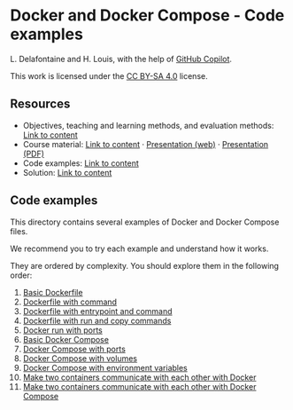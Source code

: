 # Docker and Docker Compose - Code examples

L. Delafontaine and H. Louis, with the help of
[GitHub Copilot](https://github.com/features/copilot).

This work is licensed under the [CC BY-SA 4.0][license] license.

## Resources

- Objectives, teaching and learning methods, and evaluation methods:
  [Link to content](..)
- Course material: [Link to content](../01-course-material/README.md) ·
  [Presentation (web)](https://heig-vd-dai-course.github.io/heig-vd-dai-course/04.01-docker-and-docker-compose/01-course-material/index.html)
  ·
  [Presentation (PDF)](https://heig-vd-dai-course.github.io/heig-vd-dai-course/04.01-docker-and-docker-compose/01-course-material/04.01-docker-and-docker-compose-presentation.pdf)
- Code examples: [Link to content](../02-code-examples/)
- Solution: [Link to content](../03-solution/)

## Code examples

This directory contains several examples of Docker and Docker Compose files.

We recommend you to try each example and understand how it works.

They are ordered by complexity. You should explore them in the following order:

1. [Basic Dockerfile](./01-basic-dockerfile)
2. [Dockerfile with command](./02-dockerfile-with-command)
3. [Dockerfile with entrypoint and command](./03-dockerfile-with-entrypoint-and-command)
4. [Dockerfile with run and copy commands](./04-dockerfile-with-run-and-copy-commands)
5. [Docker run with ports](./05-docker-run-with-ports)
6. [Basic Docker Compose](./06-basic-docker-compose)
7. [Docker Compose with ports](./07-docker-compose-with-ports)
8. [Docker Compose with volumes](./08-docker-compose-with-volumes)
9. [Docker Compose with environment variables](./09-docker-compose-with-environment-variables)
10. [Make two containers communicate with each other with Docker](./10-make-two-containers-communicate-with-each-other-with-docker)
11. [Make two containers communicate with each other with Docker Compose](./11-make-two-containers-communicate-with-each-other-with-docker-compose)

[license]:
	https://github.com/heig-vd-dai-course/heig-vd-dai-course/blob/main/LICENSE.md
